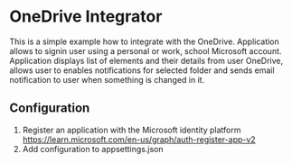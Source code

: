 # OneDrive Integrator

This is a simple example how to integrate with the OneDrive. Application allows to signin user using a personal or work, school Microsoft account.
Application displays list of elements and their details from user OneDrive, allows user to enables notifications for selected folder and sends email notification to user when something is changed in it.

## Configuration 
1. Register an application with the Microsoft identity platform https://learn.microsoft.com/en-us/graph/auth-register-app-v2
2. Add configuration to appsettings.json